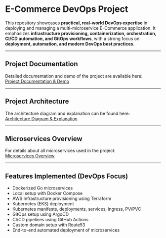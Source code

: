 # E-Commerce DevOps Project


This repository showcases **practical, real-world DevOps expertise** in deploying and managing a multi-microservice E-Commerce application. It emphasizes **infrastructure provisioning, containerization, orchestration, CI/CD automation, and GitOps workflows**, with a strong focus on **deployment, automation, and modern DevOps best practices**.

---

## Project Documentation

Detailed documentation and demo of the project are available here:  
[Project Documentation & Demo](https://opentelemetry.io/docs/demo)

---

## Project Architecture

The architecture diagram and explanation can be found here:  
[Architecture Diagram & Explanation](https://opentelemetry.io/docs/demo/architecture/)

---

## Microservices Overview

For details about all microservices used in the project:  
[Microservices Overview](https://opentelemetry.io/docs/demo/services/)

---

## Features Implemented (DevOps Focus)

- Dockerized Go microservices
- Local setup with Docker Compose
- AWS Infrastructure provisioning using Terraform
- Kubernetes (EKS) deployment
- Kubernetes manifests, deployments, services, ingress, PV/PVC
- GitOps setup using ArgoCD
- CI/CD pipelines using GitHub Actions
- Custom domain setup with Route53
- End-to-end automated deployment of microservices


